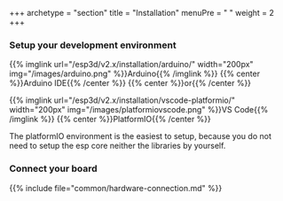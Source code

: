 +++
archetype = "section"
title = "Installation"
menuPre = "<i class='fas fa-hammer'></i> "
weight = 2
+++

### Setup your development environment

{{% imglink url="/esp3d/v2.x/installation/arduino/" width="200px" img="/images/arduino.png" %}}Arduino{{% /imglink %}} 
{{% center %}}Arduino IDE{{% /center %}}
{{% center %}}or{{% /center %}}


{{% imglink url="/esp3d/v2.x/installation/vscode-platformio/" width="200px" img="/images/platformiovscode.png" %}}VS Code{{% /imglink %}}
{{% center %}}PlatformIO{{% /center %}}

The platformIO environment is the easiest to setup, because you do not need to setup the esp core neither the libraries by yourself.

### Connect your board 

{{% include file="common/hardware-connection.md" %}}